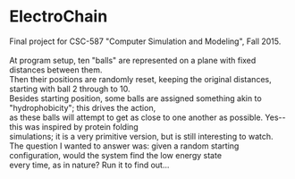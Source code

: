 # ElectroChain


Final project for CSC-587 "Computer Simulation and Modeling", Fall 2015.<br />
<br />
At program setup, ten "balls" are represented on a plane with fixed distances between them.<br />
Then their positions are randomly reset, keeping the original distances, starting with ball 2 through to 10.<br />
Besides starting position, some balls are assigned something akin to "hydrophobicity"; this drives the action, <br />
as these balls will attempt to get as close to one another as possible. Yes--this was inspired by protein folding<br />
simulations; it is a very primitive version, but is still interesting to watch.<br />
The question I wanted to answer was: given a random starting configuration, would the system find the low energy state<br />
every time, as in nature?   Run it to find out...<br />
